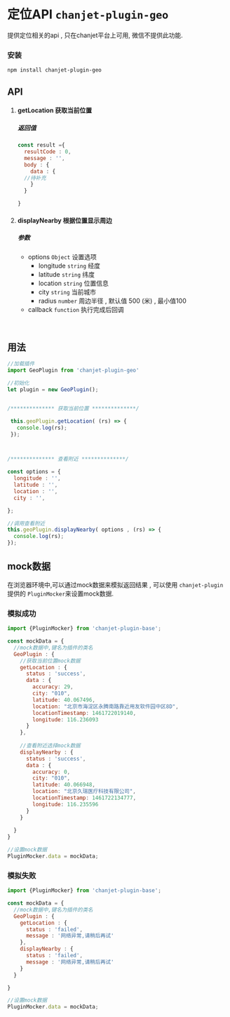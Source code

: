 # 定位API  `chanjet-plugin-geo`

提供定位相关的api , 只在chanjet平台上可用, 微信不提供此功能.



### 安装

```
npm install chanjet-plugin-geo
```



## API

1. #### getLocation 获取当前位置

   ##### 返回值

   ```javascript
   const result ={
     resultCode : 0,
     message : '',
     body : {
       data : {
     //待补充
       }
     }

   }
   ```

2. #### displayNearby 根据位置显示周边

   ##### 参数

   - options `Object` 设置选项
     - longitude `string` 经度
     - latitude `string` 纬度
     - location `string` 位置信息
     - city `string` 当前城市
     - radius `number` 周边半径 , 默认值 500 (米) , 最小值100
   - callback `function` 执行完成后回调

   ​



## 用法

```javascript
//加载插件
import GeoPlugin from 'chanjet-plugin-geo'

//初始化  
let plugin = new GeoPlugin();


/************** 获取当前位置 **************/

 this.geoPlugin.getLocation( (rs) => {
   console.log(rs);
 });



/************** 查看附近 **************/

const options = {
  longitude : '',
  latitude : '',
  location : '',
  city : '',

};

//调用查看附近
this.geoPlugin.displayNearby( options , (rs) => {
  console.log(rs);
});
```



## mock数据

在浏览器环境中,可以通过mock数据来模拟返回结果 , 可以使用 `chanjet-plugin` 提供的 `PluginMocker`来设置mock数据.



### 模拟成功

```javascript
import {PluginMocker} from 'chanjet-plugin-base';

const mockData = {
  //mock数据中,键名为插件的类名
  GeoPlugin : {
    //获取当前位置mock数据
    getLocation : {
      status : 'success',
      data : {
        accuracy: 29,
        city: "010",
        latitude: 40.067496,
        location: "北京市海淀区永腾南路靠近用友软件园中区8D",
        locationTimestamp: 1461722019140,
        longitude: 116.236093
      }
    },
    
    //查看附近选择mock数据
    displayNearby : {
      status : 'success',
      data : {
        accuracy: 0,
        city: "010",
        latitude: 40.066948,
        location: "北京久瑞医疗科技有限公司",
        locationTimestamp: 1461722134777,
        longitude: 116.235596
      }
    }
    
  }
}

//设置mock数据
PluginMocker.data = mockData;
```



### 模拟失败

```javascript
import {PluginMocker} from 'chanjet-plugin-base';

const mockData = {
  //mock数据中,键名为插件的类名
  GeoPlugin : {
    getLocation : {
      status : 'failed',
      message : '网络异常,请稍后再试'
    },
    displayNearby : {
      status : 'failed',
      message : '网络异常,请稍后再试'
    }
  }

}

//设置mock数据
PluginMocker.data = mockData;
```




